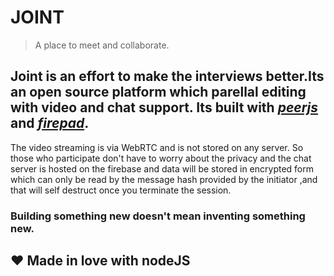 
# JOINT

> A place to meet and collaborate.


Joint is an effort to make the interviews better.Its an open source platform which parellal editing with video and chat support. Its built with *[peerjs](https://peerjs.com/)* and *[firepad](https://firepad.io)*.
-

The video streaming is via WebRTC and is not stored on any server. So those who participate don't have to worry about the privacy and the chat server is hosted on the firebase and data will be stored in encrypted form which can only be read by the message hash provided by the initiator ,and that will self destruct once you terminate the session.


### Building something new  doesn't mean inventing something new.

## :heart: Made in love with nodeJS 